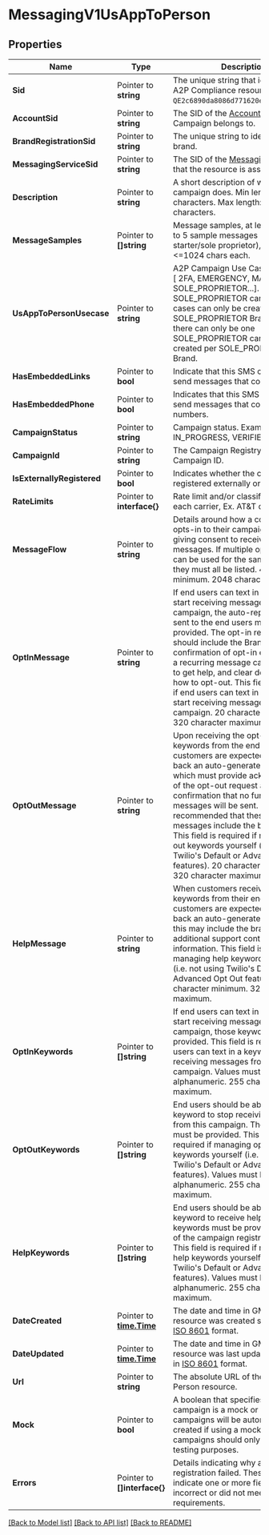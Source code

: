 # MessagingV1UsAppToPerson

## Properties

Name | Type | Description | Notes
------------ | ------------- | ------------- | -------------
**Sid** | Pointer to **string** | The unique string that identifies a US A2P Compliance resource `QE2c6890da8086d771620e9b13fadeba0b`. |
**AccountSid** | Pointer to **string** | The SID of the [Account](https://www.twilio.com/docs/iam/api/account) that the Campaign belongs to. |
**BrandRegistrationSid** | Pointer to **string** | The unique string to identify the A2P brand. |
**MessagingServiceSid** | Pointer to **string** | The SID of the [Messaging Service](https://www.twilio.com/docs/messaging/api/service-resource) that the resource is associated with. |
**Description** | Pointer to **string** | A short description of what this SMS campaign does. Min length: 40 characters. Max length: 4096 characters. |
**MessageSamples** | Pointer to **[]string** | Message samples, at least 1 and up to 5 sample messages (at least 2 for starter/sole proprietor), >=20 chars, <=1024 chars each. |
**UsAppToPersonUsecase** | Pointer to **string** | A2P Campaign Use Case. Examples: [ 2FA, EMERGENCY, MARKETING, SOLE_PROPRIETOR...]. SOLE_PROPRIETOR campaign use cases can only be created by SOLE_PROPRIETOR Brands, and there can only be one SOLE_PROPRIETOR campaign created per SOLE_PROPRIETOR Brand. |
**HasEmbeddedLinks** | Pointer to **bool** | Indicate that this SMS campaign will send messages that contain links. |
**HasEmbeddedPhone** | Pointer to **bool** | Indicates that this SMS campaign will send messages that contain phone numbers. |
**CampaignStatus** | Pointer to **string** | Campaign status. Examples: IN_PROGRESS, VERIFIED, FAILED. |
**CampaignId** | Pointer to **string** | The Campaign Registry (TCR) Campaign ID. |
**IsExternallyRegistered** | Pointer to **bool** | Indicates whether the campaign was registered externally or not. |
**RateLimits** | Pointer to **interface{}** | Rate limit and/or classification set by each carrier, Ex. AT&T or T-Mobile. |
**MessageFlow** | Pointer to **string** | Details around how a consumer opts-in to their campaign, therefore giving consent to receive their messages. If multiple opt-in methods can be used for the same campaign, they must all be listed. 40 character minimum. 2048 character maximum. |
**OptInMessage** | Pointer to **string** | If end users can text in a keyword to start receiving messages from this campaign, the auto-reply messages sent to the end users must be provided. The opt-in response should include the Brand name, confirmation of opt-in enrollment to a recurring message campaign, how to get help, and clear description of how to opt-out. This field is required if end users can text in a keyword to start receiving messages from this campaign. 20 character minimum. 320 character maximum. |
**OptOutMessage** | Pointer to **string** | Upon receiving the opt-out keywords from the end users, Twilio customers are expected to send back an auto-generated response, which must provide acknowledgment of the opt-out request and confirmation that no further messages will be sent. It is also recommended that these opt-out messages include the brand name. This field is required if managing opt out keywords yourself (i.e. not using Twilio's Default or Advanced Opt Out features). 20 character minimum. 320 character maximum. |
**HelpMessage** | Pointer to **string** | When customers receive the help keywords from their end users, Twilio customers are expected to send back an auto-generated response; this may include the brand name and additional support contact information. This field is required if managing help keywords yourself (i.e. not using Twilio's Default or Advanced Opt Out features). 20 character minimum. 320 character maximum. |
**OptInKeywords** | Pointer to **[]string** | If end users can text in a keyword to start receiving messages from this campaign, those keywords must be provided. This field is required if end users can text in a keyword to start receiving messages from this campaign. Values must be alphanumeric. 255 character maximum. |
**OptOutKeywords** | Pointer to **[]string** | End users should be able to text in a keyword to stop receiving messages from this campaign. Those keywords must be provided. This field is required if managing opt out keywords yourself (i.e. not using Twilio's Default or Advanced Opt Out features). Values must be alphanumeric. 255 character maximum. |
**HelpKeywords** | Pointer to **[]string** | End users should be able to text in a keyword to receive help. Those keywords must be provided as part of the campaign registration request. This field is required if managing help keywords yourself (i.e. not using Twilio's Default or Advanced Opt Out features). Values must be alphanumeric. 255 character maximum. |
**DateCreated** | Pointer to [**time.Time**](time.Time.md) | The date and time in GMT when the resource was created specified in [ISO 8601](https://en.wikipedia.org/wiki/ISO_8601) format. |
**DateUpdated** | Pointer to [**time.Time**](time.Time.md) | The date and time in GMT when the resource was last updated specified in [ISO 8601](https://en.wikipedia.org/wiki/ISO_8601) format. |
**Url** | Pointer to **string** | The absolute URL of the US App to Person resource. |
**Mock** | Pointer to **bool** | A boolean that specifies whether campaign is a mock or not. Mock campaigns will be automatically created if using a mock brand. Mock campaigns should only be used for testing purposes. |
**Errors** | Pointer to **[]interface{}** | Details indicating why a campaign registration failed. These errors can indicate one or more fields that were incorrect or did not meet review requirements. |

[[Back to Model list]](../README.md#documentation-for-models) [[Back to API list]](../README.md#documentation-for-api-endpoints) [[Back to README]](../README.md)


